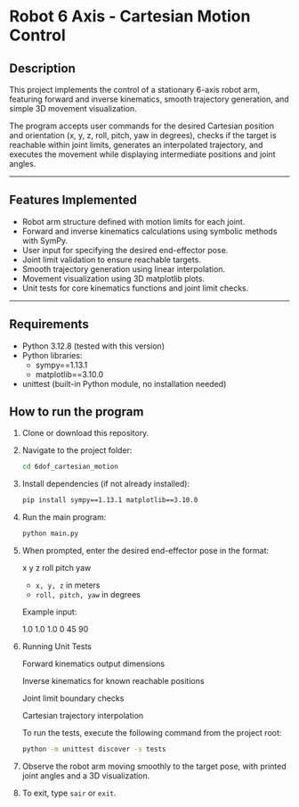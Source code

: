 # Robot 6 Axis - Cartesian Motion Control

## Description

This project implements the control of a stationary 6-axis robot arm, featuring forward and inverse kinematics, smooth trajectory generation, and simple 3D movement visualization.

The program accepts user commands for the desired Cartesian position and orientation (x, y, z, roll, pitch, yaw in degrees), checks if the target is reachable within joint limits, generates an interpolated trajectory, and executes the movement while displaying intermediate positions and joint angles.

---

## Features Implemented

- Robot arm structure defined with motion limits for each joint.
- Forward and inverse kinematics calculations using symbolic methods with SymPy.
- User input for specifying the desired end-effector pose.
- Joint limit validation to ensure reachable targets.
- Smooth trajectory generation using linear interpolation.
- Movement visualization using 3D matplotlib plots.
- Unit tests for core kinematics functions and joint limit checks.

---

## Requirements

- Python 3.12.8 (tested with this version)
- Python libraries:
  - sympy==1.13.1
  - matplotlib==3.10.0
- unittest (built-in Python module, no installation needed)

## How to run the program

1. Clone or download this repository.

2. Navigate to the project folder:
    
    ```bash
    cd 6dof_cartesian_motion
    ```

3. Install dependencies (if not already installed):

    ```bash
    pip install sympy==1.13.1 matplotlib==3.10.0
    ```

4. Run the main program:

    ```bash
    python main.py
    ```

5. When prompted, enter the desired end-effector pose in the format:

    x y z roll pitch yaw

   - `x, y, z` in meters  
   - `roll, pitch, yaw` in degrees

   Example input:

    1.0 1.0 1.0 0 45 90

6. Running Unit Tests

    Forward kinematics output dimensions

    Inverse kinematics for known reachable positions

    Joint limit boundary checks

    Cartesian trajectory interpolation

   To run the tests, execute the following command from the project root:

    ```bash
    python -m unittest discover -s tests
    ```

7. Observe the robot arm moving smoothly to the target pose, with printed joint angles and a 3D visualization.

8. To exit, type `sair` or `exit`.


